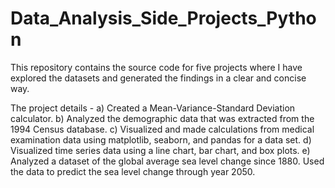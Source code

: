 # Data_Analysis_Side_Projects_Python
This repository contains the source code for five projects where I have explored the datasets and generated the findings in a clear and concise way.

The project details -
a) Created a Mean-Variance-Standard Deviation calculator.
b) Analyzed the demographic data that was extracted from the 1994 Census database.
c) Visualized and made calculations from medical examination data using matplotlib, seaborn, and pandas for a data set.
d) Visualized time series data using a line chart, bar chart, and box plots.
e) Analyzed a dataset of the global average sea level change since 1880. Used the data to predict the sea level change through year 2050.
